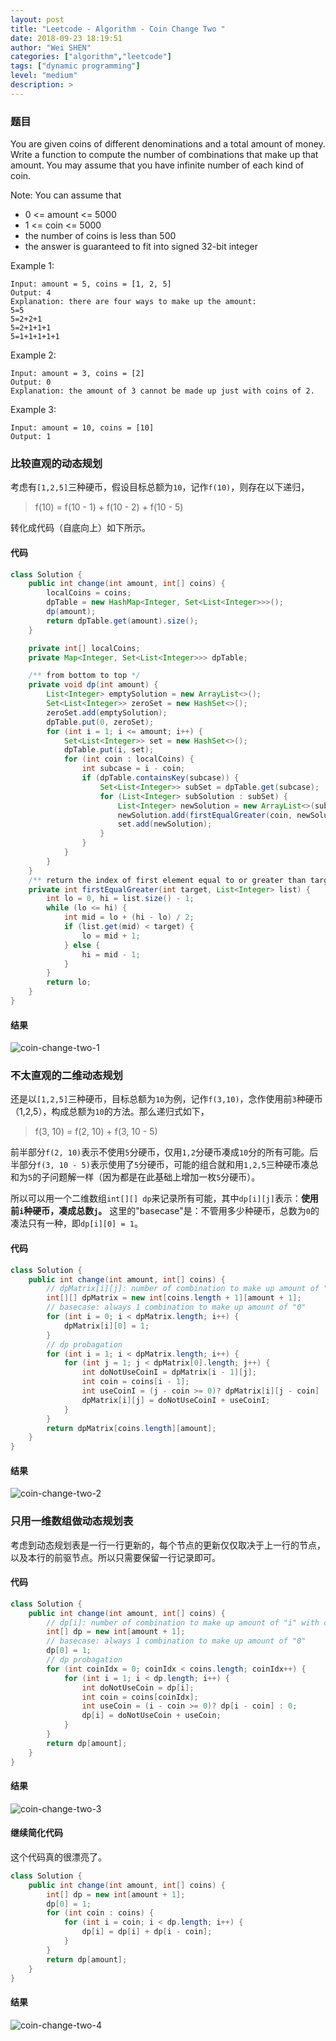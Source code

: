 ```yaml
---
layout: post
title: "Leetcode - Algorithm - Coin Change Two "
date: 2018-09-23 18:19:51
author: "Wei SHEN"
categories: ["algorithm","leetcode"]
tags: ["dynamic programming"]
level: "medium"
description: >
---
```


### 题目
You are given coins of different denominations and a total amount of money. Write a function to compute the number of combinations that make up that amount. You may assume that you have infinite number of each kind of coin.

Note: You can assume that
* 0 <= amount <= 5000
* 1 <= coin <= 5000
* the number of coins is less than 500
* the answer is guaranteed to fit into signed 32-bit integer

Example 1:
```
Input: amount = 5, coins = [1, 2, 5]
Output: 4
Explanation: there are four ways to make up the amount:
5=5
5=2+2+1
5=2+1+1+1
5=1+1+1+1+1
```

Example 2:
```
Input: amount = 3, coins = [2]
Output: 0
Explanation: the amount of 3 cannot be made up just with coins of 2.
```

Example 3:
```
Input: amount = 10, coins = [10]
Output: 1
```


### 比较直观的动态规划
考虑有`[1,2,5]`三种硬币，假设目标总额为`10`，记作`f(10)`，则存在以下递归，
> f(10) = f(10 - 1) + f(10 - 2) + f(10 - 5)

转化成代码（自底向上）如下所示。

#### 代码
```java
class Solution {
    public int change(int amount, int[] coins) {
        localCoins = coins;
        dpTable = new HashMap<Integer, Set<List<Integer>>>();
        dp(amount);
        return dpTable.get(amount).size();
    }

    private int[] localCoins;
    private Map<Integer, Set<List<Integer>>> dpTable;

    /** from bottom to top */
    private void dp(int amount) {
        List<Integer> emptySolution = new ArrayList<>();
        Set<List<Integer>> zeroSet = new HashSet<>();
        zeroSet.add(emptySolution);
        dpTable.put(0, zeroSet);
        for (int i = 1; i <= amount; i++) {
            Set<List<Integer>> set = new HashSet<>();
            dpTable.put(i, set);
            for (int coin : localCoins) {
                int subcase = i - coin;
                if (dpTable.containsKey(subcase)) {
                    Set<List<Integer>> subSet = dpTable.get(subcase);
                    for (List<Integer> subSolution : subSet) {
                        List<Integer> newSolution = new ArrayList<>(subSolution);
                        newSolution.add(firstEqualGreater(coin, newSolution), coin);
                        set.add(newSolution);
                    }
                }
            }
        }
    }
    /** return the index of first element equal to or greater than target value */
    private int firstEqualGreater(int target, List<Integer> list) {
        int lo = 0, hi = list.size() - 1;
        while (lo <= hi) {
            int mid = lo + (hi - lo) / 2;
            if (list.get(mid) < target) {
                lo = mid + 1;
            } else {
                hi = mid - 1;
            }
        }
        return lo;
    }
}
```

#### 结果
![coin-change-two-1](/images/leetcode/coin-change-two-1.png)


### 不太直观的二维动态规划
还是以`[1,2,5]`三种硬币，目标总额为`10`为例，记作`f(3,10)`，念作使用前`3`种硬币（1,2,5），构成总额为`10`的方法。那么递归式如下，
> f(3, 10) = f(2, 10) + f(3, 10 - 5)

前半部分`f(2, 10)`表示不使用`5`分硬币，仅用`1,2`分硬币凑成`10`分的所有可能。后半部分`f(3, 10 - 5)`表示使用了`5`分硬币，可能的组合就和用`1,2,5`三种硬币凑总和为`5`的子问题解一样（因为都是在此基础上增加一枚`5`分硬币）。

所以可以用一个二维数组`int[][] dp`来记录所有可能，其中`dp[i][j]`表示：**使用前`i`种硬币，凑成总数`j`。** 这里的"basecase"是：不管用多少种硬币，总数为`0`的凑法只有一种，即`dp[i][0] = 1`。

#### 代码
```java
class Solution {
    public int change(int amount, int[] coins) {
        // dpMatrix[i][j]: number of combination to make up amount of "j" with the first "i" types of coin
        int[][] dpMatrix = new int[coins.length + 1][amount + 1];
        // basecase: always 1 combination to make up amount of "0"
        for (int i = 0; i < dpMatrix.length; i++) {
            dpMatrix[i][0] = 1;
        }
        // dp probagation
        for (int i = 1; i < dpMatrix.length; i++) {
            for (int j = 1; j < dpMatrix[0].length; j++) {
                int doNotUseCoinI = dpMatrix[i - 1][j];
                int coin = coins[i - 1];
                int useCoinI = (j - coin >= 0)? dpMatrix[i][j - coin] : 0;
                dpMatrix[i][j] = doNotUseCoinI + useCoinI;
            }
        }
        return dpMatrix[coins.length][amount];
    }
}
```

#### 结果
![coin-change-two-2](/images/leetcode/coin-change-two-2.png)


### 只用一维数组做动态规划表
考虑到动态规划表是一行一行更新的，每个节点的更新仅仅取决于上一行的节点，以及本行的前驱节点。所以只需要保留一行记录即可。

#### 代码
```java
class Solution {
    public int change(int amount, int[] coins) {
        // dp[i]: number of combination to make up amount of "i" with current bag of coins
        int[] dp = new int[amount + 1];
        // basecase: always 1 combination to make up amount of "0"
        dp[0] = 1;
        // dp probagation
        for (int coinIdx = 0; coinIdx < coins.length; coinIdx++) {
            for (int i = 1; i < dp.length; i++) {
                int doNotUseCoin = dp[i];
                int coin = coins[coinIdx];
                int useCoin = (i - coin >= 0)? dp[i - coin] : 0;
                dp[i] = doNotUseCoin + useCoin;
            }
        }
        return dp[amount];
    }
}
```

#### 结果
![coin-change-two-3](/images/leetcode/coin-change-two-3.png)

#### 继续简化代码
这个代码真的很漂亮了。
```java
class Solution {
    public int change(int amount, int[] coins) {
        int[] dp = new int[amount + 1];
        dp[0] = 1;
        for (int coin : coins) {
            for (int i = coin; i < dp.length; i++) {
                dp[i] = dp[i] + dp[i - coin];
            }
        }
        return dp[amount];
    }
}
```

#### 结果
![coin-change-two-4](/images/leetcode/coin-change-two-4.png)
